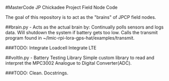 #MasterCode JP Chickadee Project Field Node Code

The goal of this repository is to act as the "brains" of JPCP field nodes.

##brain.py - Acts as the actual brain by:
	Continually polls sensors and logs data.
	Will shutdown the system if battery gets too low.
	Calls the transmit program found in ~/lmic-rpi-lora-gps-hat/examples/transmit.
	
###TODO:
	Integrate Loadcell
	Integrate LTE
	

##voltIn.py - Battery Testing Library
	Simple custom library to read and interpret the
	MPC3002 Analogue to Digital Converter(ADC).

###TODO:
	Clean.
	Docstrings.


